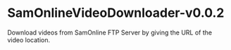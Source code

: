 # SamOnlineVideoDownloader-v0.0.2
Download videos from SamOnline FTP Server by giving the URL of the video location.
